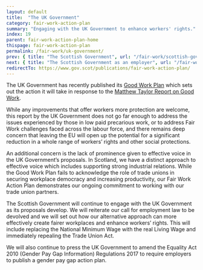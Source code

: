 ```yaml
---
layout: default
title:  "The UK Government"
category: fair-work-action-plan
summary: "Engaging with the UK Government to enhance workers' rights."
index: 19
parent: fair-work-action-plan-home
thispage: fair-work-action-plan
permalink: /fair-work/uk-government/
prev: { title: "The Scottish Government", url: "/fair-work/scottish-government/" }
next: { title: "The Scottish Government as an employer", url: "/fair-work/scottish-government-employer/" }
redirectTo: https://www.gov.scot/publications/fair-work-action-plan/
---
```


The UK Government has recently published its [Good Work Plan](https://www.gov.uk/government/publications/good-work-plan/good-work-plan) which sets out the action it will take in response to the [Matthew Taylor Report on Good Work](https://assets.publishing.service.gov.uk/government/uploads/system/uploads/attachment_data/file/627671/good-work-taylor-review-modern-working-practices-rg.pdf).  

While any improvements that offer workers more protection are welcome, this report by the UK Government does not go far enough to address the issues experienced by those in low paid precarious work, or to address Fair Work challenges faced across the labour force, and there remains deep concern that leaving the EU will open up the potential for a significant reduction in a whole range of workers’ rights and other social protections.  

An additional concern is the lack of prominence given to effective voice in the UK Government’s proposals.  In Scotland, we have a distinct approach to effective voice which includes supporting strong industrial relations.  While the Good Work Plan fails to acknowledge the role of trade unions in securing workplace democracy and increasing productivity, our Fair Work Action Plan demonstrates our ongoing commitment to working with our trade union partners.

The Scottish Government will continue to engage with the UK Government as its proposals develop. We will reiterate our call for employment law to be devolved and we will set out how our alternative approach can more effectively create fairer workplaces and enhance workers’ rights.  This will include replacing the National Minimum Wage with the real Living Wage and immediately repealing the Trade Union Act. 

We will also continue to press the UK Government to amend the Equality Act 2010 (Gender Pay Gap Information) Regulations 2017 to require employers to publish a gender pay gap action plan. 
